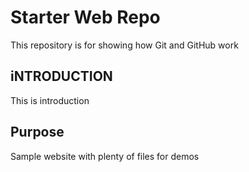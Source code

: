 # Starter Web Repo

This repository is for showing how Git and GitHub work

## iNTRODUCTION

This is introduction 

## Purpose

Sample website with plenty of files for demos
